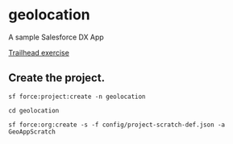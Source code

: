 # geolocation
A sample Salesforce DX App

[Trailhead exercise](https://trailhead.salesforce.com/content/learn/modules/sfdx_app_dev/sfdx_app_dev_create_app)


## Create the project.

```
sf force:project:create -n geolocation
```

```
cd geolocation
```

```
sf force:org:create -s -f config/project-scratch-def.json -a GeoAppScratch
```
